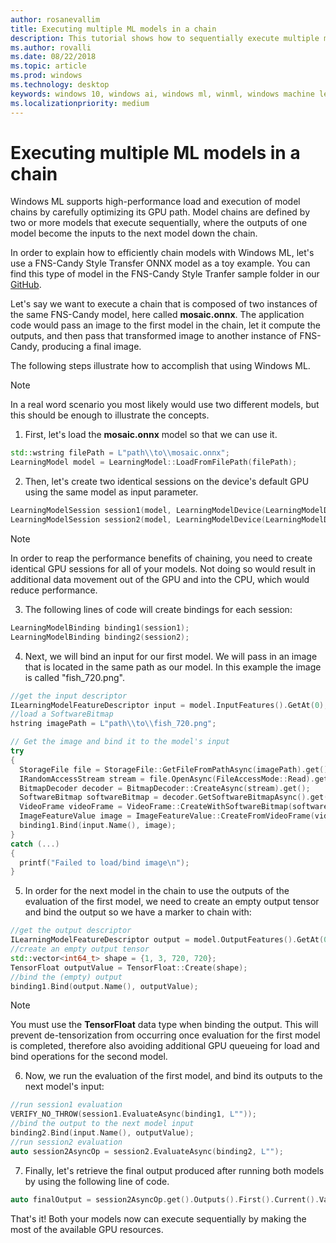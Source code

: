 ```yaml
---
author: rosanevallim
title: Executing multiple ML models in a chain
description: This tutorial shows how to sequentially execute multiple machine learning models with the highest GPU performance
ms.author: rovalli
ms.date: 08/22/2018
ms.topic: article
ms.prod: windows
ms.technology: desktop
keywords: windows 10, windows ai, windows ml, winml, windows machine learning
ms.localizationpriority: medium
---
```


# Executing multiple ML models in a chain

Windows ML supports high-performance load and execution of model chains by carefully optimizing its GPU path. 
Model chains are defined by two or more models that execute sequentially, where the outputs of one model become the inputs to the next model down the chain. 

In order to explain how to efficiently chain models with Windows ML, let's use a FNS-Candy Style Transfer ONNX model as a toy example. You can find this type of model in the FNS-Candy Style Tranfer sample folder in our [GitHub](https://github.com/Microsoft/Windows-Machine-Learning/tree/master/Samples/FNSCandyStyleTransfer).

Let's say we want to execute a chain that is composed of two instances of the same FNS-Candy model, here called **mosaic.onnx**. The application code would pass an image to the first model in the chain, let it compute the outputs, and then pass that transformed image to another instance of FNS-Candy, producing a final image.  

The following steps illustrate how to accomplish that using Windows ML.

>[!Note]
>In a real word scenario you most likely would use two different models, but this should be enough to illustrate the concepts.

1. First, let's load the **mosaic.onnx** model so that we can use it.
  ```cpp
  std::wstring filePath = L"path\\to\\mosaic.onnx"; 
  LearningModel model = LearningModel::LoadFromFilePath(filePath);
  ```

2. Then, let's create two identical sessions on the device's default GPU using the same model as input parameter. 
  ```cpp
  LearningModelSession session1(model, LearningModelDevice(LearningModelDeviceKind::DirectX));
  LearningModelSession session2(model, LearningModelDevice(LearningModelDeviceKind::DirectX));
  ```

> [!NOTE]
>In order to reap the performance benefits of chaining, you need to create identical GPU sessions for all of your models. Not doing so would result in additional data movement out of the GPU and into the CPU, which would reduce performance.

3. The following lines of code will create bindings for each session:
  ```cpp
  LearningModelBinding binding1(session1);
  LearningModelBinding binding2(session2);
  ```

4. Next, we will bind an input for our first model. We will pass in an image that is located in the same path as our model. In this example the image is called "fish_720.png".
  ```cpp
  //get the input descriptor
  ILearningModelFeatureDescriptor input = model.InputFeatures().GetAt(0);
  //load a SoftwareBitmap
  hstring imagePath = L"path\\to\\fish_720.png";

  // Get the image and bind it to the model's input
  try
  {
    StorageFile file = StorageFile::GetFileFromPathAsync(imagePath).get();
    IRandomAccessStream stream = file.OpenAsync(FileAccessMode::Read).get();
    BitmapDecoder decoder = BitmapDecoder::CreateAsync(stream).get();
    SoftwareBitmap softwareBitmap = decoder.GetSoftwareBitmapAsync().get();
    VideoFrame videoFrame = VideoFrame::CreateWithSoftwareBitmap(softwareBitmap);
    ImageFeatureValue image = ImageFeatureValue::CreateFromVideoFrame(videoFrame);
    binding1.Bind(input.Name(), image);
  }
  catch (...)
  {
    printf("Failed to load/bind image\n");
  }
  ```

5. In order for the next model in the chain to use the outputs of the evaluation of the first model, we need to create an empty output tensor and bind the output so we have a marker to chain with:
  ```cpp
  //get the output descriptor
  ILearningModelFeatureDescriptor output = model.OutputFeatures().GetAt(0);
  //create an empty output tensor 
  std::vector<int64_t> shape = {1, 3, 720, 720};
  TensorFloat outputValue = TensorFloat::Create(shape); 
  //bind the (empty) output
  binding1.Bind(output.Name(), outputValue);
  ```

> [!NOTE]
>You must use the **TensorFloat** data type when binding the output. This will prevent de-tensorization from occurring once evaluation for the first model is completed, therefore also avoiding additional GPU queueing for load and bind operations for the second model.

6. Now, we run the evaluation of the first model, and bind its outputs to the next model's input:
  ```cpp
  //run session1 evaluation
  VERIFY_NO_THROW(session1.EvaluateAsync(binding1, L""));
  //bind the output to the next model input
  binding2.Bind(input.Name(), outputValue);
  //run session2 evaluation
  auto session2AsyncOp = session2.EvaluateAsync(binding2, L"");
  ```

7. Finally, let's retrieve the final output produced after running both models by using the following line of code.
  ```cpp
  auto finalOutput = session2AsyncOp.get().Outputs().First().Current().Value();
  ```

That's it! Both your models now can execute sequentially by making the most of the available GPU resources. 





